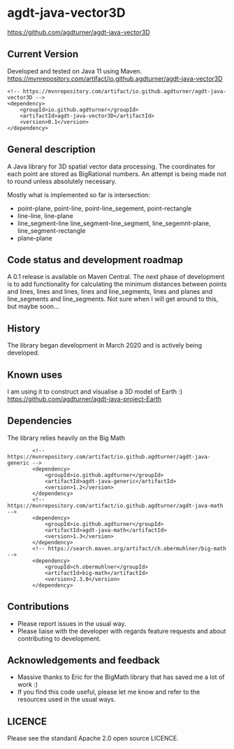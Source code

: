 # agdt-java-vector3D

https://github.com/agdturner/agdt-java-vector3D

## Current Version
Developed and tested on Java 11 using Maven.
https://mvnrepository.com/artifact/io.github.agdturner/agdt-java-vector3D
```
<!-- https://mvnrepository.com/artifact/io.github.agdturner/agdt-java-vector3D -->
<dependency>
    <groupId>io.github.agdturner</groupId>
    <artifactId>agdt-java-vector3D</artifactId>
    <version>0.1</version>
</dependency>
```

## General description
A Java library for 3D spatial vector data processing. The coordinates for each point are stored as BigRational numbers. An attempt is being made not to round unless absolutely necessary.

Mostly what is implemented so far is intersection:
* point-plane, point-line, point-line_segement, point-rectangle
* line-line, line-plane
* line_segment-line line_segment-line_segment, line_segemnt-plane, line_segment-rectangle
* plane-plane

## Code status and development roadmap
A 0.1 release is available on Maven Central. The next phase of development is to add functionality for calculating the minimum distances between points and lines, lines and lines, lines and line_segments, lines and planes and line_segments and line_segments. Not sure when I will get around to this, but maybe soon... 

## History
The library began development in March 2020 and is actively being developed. 

## Known uses
I am using it to construct and visualise a 3D model of Earth :) https://github.com/agdturner/agdt-java-project-Earth

## Dependencies
The library relies heavily on the Big Math
```
        <!-- https://mvnrepository.com/artifact/io.github.agdturner/agdt-java-generic -->
        <dependency>
            <groupId>io.github.agdturner</groupId>
            <artifactId>agdt-java-generic</artifactId>
            <version>1.2</version>
        </dependency>
        <!-- https://mvnrepository.com/artifact/io.github.agdturner/agdt-java-math -->
        <dependency>
            <groupId>io.github.agdturner</groupId>
            <artifactId>agdt-java-math</artifactId>
            <version>1.3</version>
        </dependency>
        <!-- https://search.maven.org/artifact/ch.obermuhlner/big-math -->
        <dependency>
            <groupId>ch.obermuhlner</groupId>
            <artifactId>big-math</artifactId>
            <version>2.3.0</version>
        </dependency>
```

## Contributions
- Please report issues in the usual way.
- Please liaise with the developer with regards feature requests and about contributing to development.

## Acknowledgements and feedback
* Massive thanks to Eric for the BigMath library that has saved me a lot of work :)
* If you find this code useful, please let me know and refer to the resources used in the usual ways.

## LICENCE
Please see the standard Apache 2.0 open source LICENCE.
